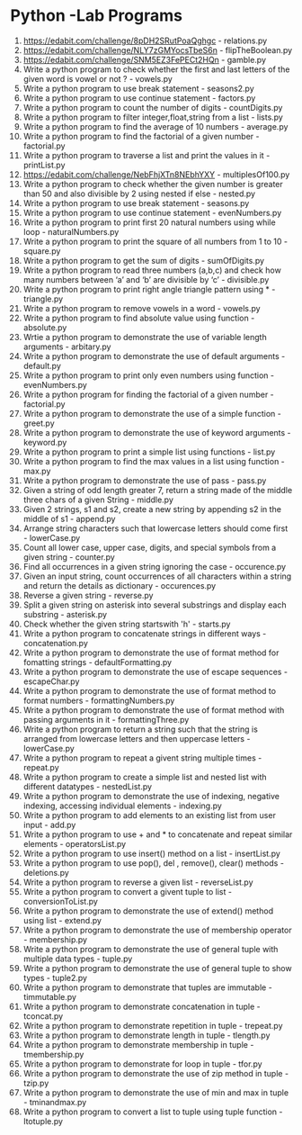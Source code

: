 # Python -Lab Programs

1. https://edabit.com/challenge/8pDH2SRutPoaQghgc - relations.py
2. https://edabit.com/challenge/NLY7zGMYocsTbeS6n - flipTheBoolean.py
3. https://edabit.com/challenge/SNM5EZ3FePECt2HQn - gamble.py
4. Write a python program to check whether the first and last letters of the given word is vowel or not ? - vowels.py
5. Write a python program to use break statement - seasons2.py
6. Write a python program to use continue statement - factors.py
7. Write a python program to count the number of digits - countDigits.py
8. Write a python program to filter integer,float,string from a list - lists.py
9. Write a python program to find the average of 10 numbers - average.py
10. Write a python program to find the factorial of a given number - factorial.py
11. Write a python program to traverse a list and print the values in it - printList.py
12. https://edabit.com/challenge/NebFhjXTn8NEbhYXY - multiplesOf100.py
13. Write a python program to check whether the given number is greater than 50 and also divisible by 2 using nested if else - nested.py
14. Write a python program to use break statement - seasons.py
15. Write a python program to use continue statement - evenNumbers.py
16. Write a python program to print first 20 natural numbers using while loop - naturalNumbers.py
17. Write a python program to print the square of all numbers from 1 to 10 - square.py
18. Write a python program to get the sum of digits - sumOfDigits.py
19. Write a python program to read three numbers (a,b,c) and check how many numbers between ‘a’ and ‘b’ are divisible by ‘c’ - divisible.py
20. Write a python program to print right angle triangle pattern using \* - triangle.py
21. Write a python program to remove vowels in a word - vowels.py
22. Write a python program to find absolute value using function - absolute.py
23. Wrtie a python program to demonstrate the use of variable length arguments - arbitary.py
24. Write a python program to demonstrate the use of default arguments - default.py
25. Write a python program to print only even numbers using function - evenNumbers.py
26. Write a python program for finding the factorial of a given number - factorial.py
27. Write a python program to demonstrate the use of a simple function - greet.py
28. Write a python program to demonstrate the use of keyword arguments - keyword.py
29. Write a python program to print a simple list using functions - list.py
30. Write a python program to find the max values in a list using function - max.py
31. Write a python program to demonstrate the use of pass - pass.py
32. Given a string of odd length greater 7, return a string made of the middle three chars of a given String - middle.py
33. Given 2 strings, s1 and s2, create a new string by appending s2 in the middle of s1 - append.py
34. Arrange string characters such that lowercase letters should come first - lowerCase.py
35. Count all lower case, upper case, digits, and special symbols from a given string - counter.py
36. Find all occurrences in a given string ignoring the case - occurence.py
37. Given an input string, count occurrences of all characters within a string and return the details as dictionary - occurences.py
38. Reverse a given string - reverse.py
39. Split a given string on asterisk into several substrings and display each substring - asterisk.py
40. Check whether the given string startswith 'h' - starts.py
41. Write a python program to concatenate strings in different ways - concatenation.py
42. Write a python program to demonstrate the use of format method for fomatting strings - defaultFormatting.py
43. Write a python program to demonstrate the use of escape sequences - escapeChar.py
44. Write a python program to demonstrate the use of format method to format numbers - formattingNumbers.py
45. Write a python program to demonstrate the use of format method with passing arguments in it - formattingThree.py
46. Write a python program to return a string such that the string is arranged from lowercase letters and then uppercase letters - lowerCase.py
47. Write a python program to repeat a givent string multiple times - repeat.py
48. Write a python program to create a simple list and nested list with different datatypes - nestedList.py
49. Write a python program to demonstrate the use of indexing, negative indexing, accessing individual elements - indexing.py
50. Write a python program to add elements to an existing list from user input - add.py
51. Write a python program to use + and \* to concatenate and repeat similar elements - operatorsList.py
52. Write a python program to use insert() method on a list - insertList.py
53. Write a python program to use pop(), del , remove(), clear() methods - deletions.py
54. Write a python program to reverse a given list - reverseList.py
55. Write a python program to convert a givent tuple to list - conversionToList.py
56. Write a python program to demonstrate the use of extend() method using list - extend.py
57. Write a python program to demonstrate the use of membership operator - membership.py
58. Write a python program to demonstrate the use of general tuple with multiple data types - tuple.py
59. Write a python program to demonstrate the use of general tuple to show types - tuple2.py
60. Write a python program to demonstrate that tuples are immutable - timmutable.py
61. Write a python program to demonstrate concatenation in tuple - tconcat.py
62. Write a python program to demonstrate repetition in tuple - trepeat.py
63. Write a python program to demonstrate length in tuple - tlength.py
64. Write a python program to demonstrate membership in tuple - tmembership.py
65. Write a python program to demonstrate for loop in tuple - tfor.py
66. Write a python program to demonstrate the use of zip method in tuple - tzip.py
67. Write a python program to demonstrate the use of min and max in tuple - tminandmax.py
68. Write a python program to convert a list to tuple using tuple function - ltotuple.py
